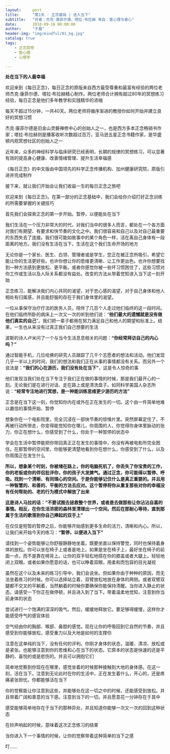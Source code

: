 ```yaml
---
layout:     post
title:      "第1天 - 正念基础 | 进入当下"
subtitle:   "作者：杰克·康菲尔德、塔拉·布拉赫 来自：壹心理与睿心"
date:       2018-09-18 00:00:00
author:     "于磊"
header-img: "img/mindful/01_bg.jpg"
catalog: true
tags:
    - 正念冥想
    - 壹心理
    - 心理学

---
```


**处在当下的人最幸福**

欢迎来到《每日正念》，每日正念的原版来自西方最受尊重和最富有经验的两位老师杰克·康菲尔德、塔拉·布拉赫精心制作。两位老师合计拥有超过80年的冥想练习经验，每日正念是他们多年教学和实践精华的浓缩

每天不超过15分钟，一共40天。两位老师将循序渐进的教授你如何开始并建立良好的冥想习惯

杰克·康菲尔德是旧金山灵磐禅修中心的创始人之一，也是西方多本正念畅销书作家；塔拉·布拉赫则是播客收听次数超过百万，亚马逊五星正念书籍作家，是华盛顿内观冥想社区的创始人之一

近年来，众多的神经科学与临床研究已经表明，长期的规律的冥想练习，可以显著有效的提高身心健康、改善情绪管理、提升生活幸福感

《每日正念》的中文版由中国领先的科学正念传播机构、加州健康研究院，原版引进并完成制作

接下来，就让我们开始会让我们收益一生的每日正念之旅吧

欢迎来到《每日正念》。在第一部分的正念基础中，我们会给你介绍打好正念训练的所需要掌握的关键技巧

首先我们会探索正念的第一步开始。暂停，以便能处在当下

我们生活在一个压力非常大的时代，对我们当中的很多人而言，都处在一个各方面对我们有期望、有要求和快节奏的文化之中。我们很容易和自己以及对自己最重要的东西失去了连接。我们很可能如故事中的某个角色一样，活在离自己身体有一段距离的地方。我们没有生活在当下，生活在这个我们生命开场的地方

无论你是一个家长、医生、白领、管理者或是学生，您正在被正念所吸引，希望它能让你的生活更好些。也许你想让你的思维更清晰、让工作更出色。也许你想要找到一种方法感到更放松、更平衡。或者你感觉你被一些坏习惯困住了，这些习惯对你工作或生活以及人际关系都没有益处。改变的方法从带着觉知进入当下这一刻开始

正念练习，能解决我们内心共同的渴望，对于忠心感的渴望，对于自己身体和他人相处有归属感，并且能舒服的存在于我们身体里的渴望。

一位从事保守治疗疗法的医务人员，陪伴了几百个人走过他们临终的这一段时间。在他们临终所卧的病床上一次又一次的听到他们说：“**他们最大的遗憾就是没有做他们真实的自己**”。我们把一辈子都用在努力满足自己和他人的期望和标准上。结果，一生也从来没有过真正我们自己想要的生活

波斯的诗人卢米问了一个与当今生活息息相关的问题：**“你经常拜访自己的内心吗？”**

通过智能手机，几位哈佛的研究人员跟踪了几千个志愿者的想法和活动。他们发现几乎一半以上的时间，我们的想法和我们正在从事的事情都没有关系。而另外一个说法是：**“我们的心在游历，我们没有处在当下”**，这是令人惊奇的事

他们发现当我们处在当下专注于我们正在做的事情的时候，那是我们最开心的一刻。无论我们是在进行对话、走在路上或是清洗盘子。如同科学美国人杂志所说：**“经常专注地进行冥想，是一种能训练思维更少游历的方法”**

正念是在当下这一刻，你觉知你内在或外在正在发生的一切。这个由一件简单地难以置信的事情开始、暂停

想象你在一个电影院里，完全沉浸在一部快节奏的惊悚片里。突然屏幕定住了，不再被行动所带走，你变得能觉知你在哪儿，你周围的人，你觉得你身体里脉动的张力，你正在想什么，你感受到了什么，你处于一种暂停的状态中

学会在生活中暂停能把你带回真正正在发生的事情中，你没有再被电影所完全困住。在那暂停的空间里，你能够更清楚地看到你在想什么，你感受到了什么，以及你周围正在发生什么

**所以，想象某个时刻，你被堵在路上，你的电脑死机了，你丢失了你宝贵的工作，你的老板或你的伴侣批评你，你的孩子大发脾气。通过正念，你可能得以暂停、呼吸。找到一个清晰、有同理心的空间。于是你能够记住什么是真正重要的。并且用一种智慧的、和善的、平衡的方法去应对。这个暂停将你从重复那些对你的幸福没有任何帮助的、老的行为模式中解放了出来**

**这是诗人马拉的话：“不要试图去拯救整个世界，或者是去做那些让你沾沾自喜的事情。相反，在你生活浓密的森林里清理出一个空间。然后在那耐心等待，直到那属于生活的歌落到你自己捧起的双手上”**

在仅仅是短暂的暂停之后，你能够开始感到更多生命的活力，清晰和内心。所以，让我们来开始今天的练习：**“暂停，以便进入当下”**

请找到一个姿势能够让你舒服静静地坐着。既要坐直以保持警觉，同时也保持着身体的放松。你可以坐在椅子上或者是地上。如果是坐在椅子上，最好坐在椅子的前面一点，而不是靠在椅背上。让你的双手轻松地搭在你的膝盖或者大腿上。轻轻地闭上双眼。或者如果你愿意的话，也可以睁着双眼，用柔和而包容的目光凝视

虽然在这个以及未来的练习引导中，我们会说坐。但如果你由于种种的原因，而无法坐着练习的时候。你可以选择站立着，双臂放松地放在身体的两侧。或者双臂双腿都不交叉的平躺着，当然躺着的时候你要确保你能保持清醒。当你进入静止的状态，请感受一下你正在做停顿，并且进入到了当下。带着温柔地觉知，注意到你当前身体的状态

尝试进行一个饱满的深深的吸气。然后，缓缓地释放它。要足够得缓慢，这样你才能感受呼气的感官体验

空气经由你的胸部、喉部、鼻腔的感觉。现在让你的呼吸回到它自然的节奏，并且感受到你能够放松，感受重力以及大地是如何的支撑你

注意在这单纯的当下，没有任何的评判。你刚才身体的状态，温暖、清凉、放松或是紧张。也能够注意到你的思维和心在当下的状态。它原本的状态是快速的还是平静的、喜悦的或是悲伤的。并且可以拥抱它们

简单地觉察到你现在在哪里，感觉坐着的时候那种接触到大地的身体感。在这一刻，活在当下。注意到无论此时在你的生活中，正在发生着什么，开心的，还是疼痛紧张担忧。你都能够活在当下

你的觉察能让你注意到这些，并能够处在这一切之中的时候，还能感受到放松。并且带着广阔和善意的当下感。注意到当下的一切。并且愿意花一分钟存在于其中

感受能够简单地存在于当下的那种异处，并且知道你能够一次又一次的回到这种状态

在铃声响起的时候，意味着这次正念练习的结束

当你进入下一个事情的时候，让你的觉察带着这种简单的当下之感

叮......
